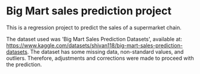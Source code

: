 # Big Mart sales prediction project

This is a regression project to predict the sales of a supermarket chain.

The dataset used was 'Big Mart Sales Prediction Datasets', available at: https://www.kaggle.com/datasets/shivan118/big-mart-sales-prediction-datasets. The dataset has some missing data, non-standard values, and outliers. Therefore, adjustments and corrections were made to proceed with the prediction.
